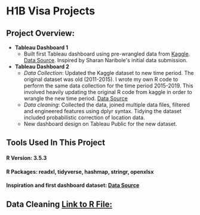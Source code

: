 
# H1B Visa Projects

## Project Overview:

- **Tableau Dashboard 1** 
  - Built first Tableau dashboard using pre-wrangled data from [Kaggle](www.kaggle.com).  [Data Source](https://www.kaggle.com/nsharan/h-1b-visa).  Inspired by Sharan Naribole's initial data submission.
- **Tableau Dashboard 2**
  - *Data Collection*:  Updated the Kaggle dataset to new time period.  The original dataset was old (2011-2015).  I wrote my own R code to perform the same data collection for the time period 2015-2019.  This involved heavily updating the original R code from kaggle in order to wrangle the new time period.  [Data Source](https://www.dol.gov/agencies/eta/foreign-labor/performance)
  - *Data cleaning*:  Collected the data, joined multiple data files, filtered and engineered features using dplyr syntax.  Tidying the dataset included probabilistic correction of location data.
  - New dashboard design on Tableau Public for the new dataset.  
  
 
 ## Tools Used In This Project
 #### **R Version:** 3.5.3
 #### **R Packages:** readxl, tidyverse, hashmap, stringr, openxlsx
 #### **Inspiration and first dashboard dataset:** [Data Source](https://www.kaggle.com/nsharan/h-1b-visa)
 

 ## Data Cleaning [Link to R File:]()
 
 
 
